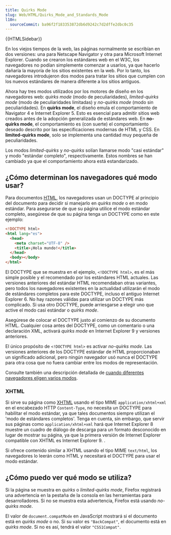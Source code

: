 ```yaml
---
title: Quirks Mode
slug: Web/HTML/Quirks_Mode_and_Standards_Mode
l10n:
  sourceCommit: ba96f2f183353872db6d9242c7d2dffe2dbc0c35
---
```


{{HTMLSidebar}}

En los viejos tiempos de la web, las páginas normalmente se escribían en dos versiones: una para Netscape Navigator y otra para Microsoft Internet Explorer. Cuando se crearon los estándares web en el W3C, los navegadores no podían simplemente comenzar a usarlos, ya que hacerlo dañaría la mayoría de los sitios existentes en la web. Por lo tanto, los navegadores introdujeron dos modos para tratar los sitios que cumplen con los nuevos estándares de manera diferente a los sitios antiguos.

Ahora hay tres modos utilizados por los motores de diseño en los navegadores web: _quirks mode_ (modo de peculiaridades), _limited-quirks mode_ (modo de peculiaridades limitadas) y _no-quirks mode_ (modo sin peculiaridades). En **quirks mode**, el diseño emula el comportamiento de Navigator 4 e Internet Explorer 5. Esto es esencial para admitir sitios web creados antes de la adopción generalizada de estándares web. En **no-quirks mode**, el comportamiento es (con suerte) el comportamiento deseado descrito por las especificaciones modernas de HTML y CSS. En **limited-quirks mode**, solo se implementa una cantidad muy pequeña de peculiaridades.

Los modos _limited-quirks_ y _no-quirks_ solían llamarse modo "casi estándar" y modo "estándar completo", respectivamente. Estos nombres se han cambiado ya que el comportamiento ahora está estandarizado.

## ¿Cómo determinan los navegadores qué modo usar?

Para documentos [HTML](/es/docs/Web/HTML), los navegadores usan un DOCTYPE al principio del documento para decidir si manejarlo en _quirks mode_ o en modo estándar. Para asegurarse de que su página utilice el modo estándar completo, asegúrese de que su página tenga un DOCTYPE como en este ejemplo:

```html
<!DOCTYPE html>
<html lang="es">
  <head>
    <meta charset="UTF-8" />
    <title>¡Hola mundo!</title>
  </head>
  <body></body>
</html>
```

El DOCTYPE que se muestra en el ejemplo, `<!DOCTYPE html>`, es el más simple posible y el recomendado por los estándares HTML actuales. Las versiones anteriores del estándar HTML recomendaban otras variantes, pero todos los navegadores existentes en la actualidad utilizarán el modo de estándares completos para este DOCTYPE, incluso el antiguo Internet Explorer 6. No hay razones válidas para utilizar un DOCTYPE más complicado. Si usa otro DOCTYPE, puede arriesgarse a elegir uno que active el modo casi estándar o _quirks mode_.

Asegúrese de colocar el DOCTYPE justo al comienzo de su documento HTML. Cualquier cosa antes del DOCTYPE, como un comentario o una declaración XML, activará _quirks mode_ en Internet Explorer 9 y versiones anteriores.

El único propósito de `<!DOCTYPE html>` es activar _no-quirks mode_. Las versiones anteriores de los DOCTYPE estándar de HTML proporcionaban un significado adicional, pero ningún navegador usó nunca el DOCTYPE para otra cosa que no fuera cambiar entre los modos de representación.

Consulte también una descripción detallada de [cuando diferentes navegadores eligen varios modos](https://hsivonen.fi/doctype/).

### XHTML

Si sirve su página como [XHTML](/es/docs/Glossary/XHTML) usando el tipo MIME `application/xhtml+xml` en el encabezado HTTP `Content-Type`, no necesita un DOCTYPE para habilitar el modo estándar, ya que tales documentos siempre utilizan el 'modo de estándares completos'. Tenga en cuenta, sin embargo, que servir sus páginas como `application/xhtml+xml` hará que Internet Explorer 8 muestre un cuadro de diálogo de descarga para un formato desconocido en lugar de mostrar su página, ya que la primera versión de Internet Explorer compatible con XHTML es Internet Explorer 9. .

Si ofrece contenido similar a XHTML usando el tipo MIME `text/html`, los navegadores lo leerán como HTML y necesitará el DOCTYPE para usar el modo estándar.

## ¿Cómo puedo ver qué modo se utiliza?

Si la página se muestra en _quirks_ o _limited-quirks mode_, Firefox registrará una advertencia en la pestaña de la consola en las herramientas para desarrolladores. Si no se muestra esta advertencia, Firefox está usando _no-quirks mode_.

El valor de `document.compatMode` en JavaScript mostrará si el documento está en _quirks mode_ o no. Si su valor es `"BackCompat"`, el documento está en _quirks mode_. Si no es así, tendrá el valor `"CSS1Compat"`.
